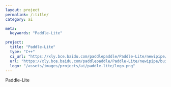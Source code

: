```yaml
---
layout: project
permalink: /:title/
category: ai

meta:
  keywords: "Paddle-Lite"

project:
  title: "Paddle-Lite"
  type: "C++"
  ci_url: "https://xly.bce.baidu.com/paddlepaddle/Paddle-Lite/newipipe/builds/14765?module=github/PaddlePaddle/Paddle-Lite&pipeline=ARMLinux-CPU&branch=branches"
  url: "https://xly.bce.baidu.com/paddlepaddle/Paddle-Lite/newipipe/builds/14765?module=github/PaddlePaddle/Paddle-Lite&pipeline=ARMLinux-CPU&branch=branches"
  logo: "/assets/images/projects/ai/paddle-lite/logo.png"
---
```


<p>Paddle-Lite</p>
